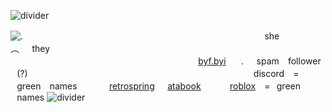 ![divider](https://github.com/user-attachments/assets/16b087c0-4963-4c85-9034-06fc2ee96f29)

![.](https://github.com/user-attachments/assets/b6a10844-78aa-4172-9a0f-520a2a4a4953)
ㅤㅤㅤㅤㅤㅤㅤㅤㅤㅤ    ⠀⠀ㅤㅤㅤㅤㅤㅤㅤㅤㅤㅤㅤㅤㅤㅤㅤㅤㅤ⠀she⠀⠀︵⠀⠀they ⠀⠀⠀⠀⠀⠀⠀⠀⠀⠀ㅤㅤㅤㅤㅤㅤㅤㅤㅤㅤㅤㅤㅤㅤㅤ⠀ㅤㅤㅤㅤㅤㅤㅤㅤㅤㅤㅤㅤㅤㅤㅤㅤㅤㅤㅤㅤㅤㅤㅤㅤㅤㅤㅤㅤㅤㅤㅤㅤㅤ [byf.byi](https://rentry.co/theheadnurse)⠀⠀ .⠀⠀spam ⠀follower ⠀(?)⠀ㅤㅤ
ㅤㅤㅤㅤㅤㅤㅤㅤㅤㅤㅤㅤㅤ⠀⠀⠀⠀⠀⠀⠀⠀⠀⠀⠀⠀⠀⠀⠀discord ⠀= ⠀green ⠀names⠀⠀⠀⠀⠀[retrospring](https://retrospring.net/@romaritimeflower)⠀⠀[atabook](https://missnurse.atabook.org/)⠀⠀ㅤㅤ[roblox](https://www.roblox.com/users/1376427519/profile) ⠀=⠀green ⠀names
![divider](https://github.com/user-attachments/assets/817e93ad-ec49-4025-8b10-47244996fb4d)⠀



